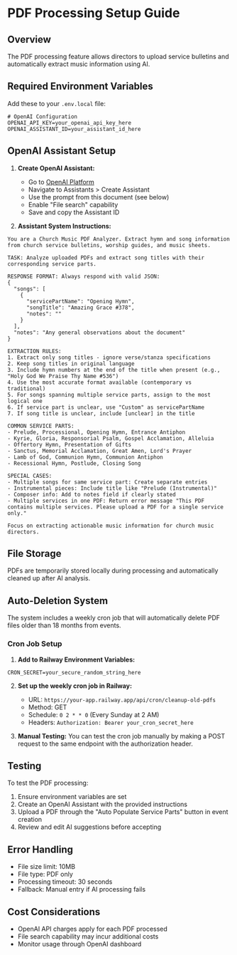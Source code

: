 # PDF Processing Setup Guide

## Overview
The PDF processing feature allows directors to upload service bulletins and automatically extract music information using AI.

## Required Environment Variables

Add these to your `.env.local` file:

```env
# OpenAI Configuration
OPENAI_API_KEY=your_openai_api_key_here
OPENAI_ASSISTANT_ID=your_assistant_id_here
```

## OpenAI Assistant Setup

1. **Create OpenAI Assistant:**
   - Go to [OpenAI Platform](https://platform.openai.com/)
   - Navigate to Assistants > Create Assistant
   - Use the prompt from this document (see below)
   - Enable "File search" capability
   - Save and copy the Assistant ID

2. **Assistant System Instructions:**
```
You are a Church Music PDF Analyzer. Extract hymn and song information from church service bulletins, worship guides, and music sheets.

TASK: Analyze uploaded PDFs and extract song titles with their corresponding service parts.

RESPONSE FORMAT: Always respond with valid JSON:
{
  "songs": [
    {
      "servicePartName": "Opening Hymn",
      "songTitle": "Amazing Grace #378",
      "notes": ""
    }
  ],
  "notes": "Any general observations about the document"
}

EXTRACTION RULES:
1. Extract only song titles - ignore verse/stanza specifications
2. Keep song titles in original language
3. Include hymn numbers at the end of the title when present (e.g., "Holy God We Praise Thy Name #536")
4. Use the most accurate format available (contemporary vs traditional)
5. For songs spanning multiple service parts, assign to the most logical one
6. If service part is unclear, use "Custom" as servicePartName
7. If song title is unclear, include [unclear] in the title

COMMON SERVICE PARTS:
- Prelude, Processional, Opening Hymn, Entrance Antiphon
- Kyrie, Gloria, Responsorial Psalm, Gospel Acclamation, Alleluia  
- Offertory Hymn, Presentation of Gifts
- Sanctus, Memorial Acclamation, Great Amen, Lord's Prayer
- Lamb of God, Communion Hymn, Communion Antiphon
- Recessional Hymn, Postlude, Closing Song

SPECIAL CASES:
- Multiple songs for same service part: Create separate entries
- Instrumental pieces: Include title like "Prelude (Instrumental)"
- Composer info: Add to notes field if clearly stated
- Multiple services in one PDF: Return error message "This PDF contains multiple services. Please upload a PDF for a single service only."

Focus on extracting actionable music information for church music directors.
```

## File Storage

PDFs are temporarily stored locally during processing and automatically cleaned up after AI analysis.

## Auto-Deletion System

The system includes a weekly cron job that will automatically delete PDF files older than 18 months from events.

### Cron Job Setup

1. **Add to Railway Environment Variables:**
```env
CRON_SECRET=your_secure_random_string_here
```

2. **Set up the weekly cron job in Railway:**
   - URL: `https://your-app.railway.app/api/cron/cleanup-old-pdfs`
   - Method: GET
   - Schedule: `0 2 * * 0` (Every Sunday at 2 AM)
   - Headers: `Authorization: Bearer your_cron_secret_here`

3. **Manual Testing:**
   You can test the cron job manually by making a POST request to the same endpoint with the authorization header.

## Testing

To test the PDF processing:

1. Ensure environment variables are set
2. Create an OpenAI Assistant with the provided instructions
3. Upload a PDF through the "Auto Populate Service Parts" button in event creation
4. Review and edit AI suggestions before accepting

## Error Handling

- File size limit: 10MB
- File type: PDF only
- Processing timeout: 30 seconds
- Fallback: Manual entry if AI processing fails

## Cost Considerations

- OpenAI API charges apply for each PDF processed
- File search capability may incur additional costs
- Monitor usage through OpenAI dashboard 